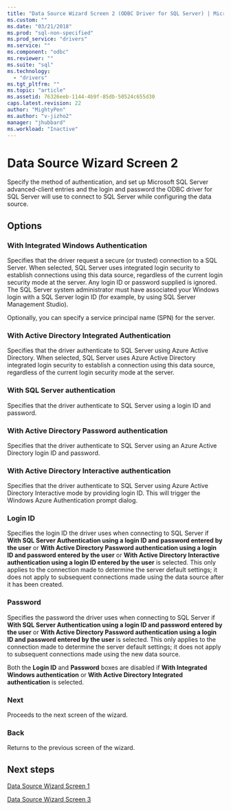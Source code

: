 ```yaml
---
title: "Data Source Wizard Screen 2 (ODBC Driver for SQL Server) | Microsoft Docs"
ms.custom: ""
ms.date: "03/21/2018"
ms.prod: "sql-non-specified"
ms.prod_service: "drivers"
ms.service: ""
ms.component: "odbc"
ms.reviewer: ""
ms.suite: "sql"
ms.technology: 
  - "drivers"
ms.tgt_pltfrm: ""
ms.topic: "article"
ms.assetid: 76326eeb-1144-4b9f-85db-50524c655d30
caps.latest.revision: 22
author: "MightyPen"
ms.author: "v-jizho2"
manager: "jhubbard"
ms.workload: "Inactive"
---
```

# Data Source Wizard Screen 2

Specify the method of authentication, and set up Microsoft SQL Server advanced-client entries and the login and password the ODBC driver for SQL Server will use to connect to SQL Server while configuring the data source.

## Options

### With Integrated Windows Authentication

Specifies that the driver request a secure (or trusted) connection to a SQL Server. When selected, SQL Server uses integrated login security to establish connections using this data source, regardless of the current login security mode at the server. Any login ID or password supplied is ignored. The SQL Server system administrator must have associated your Windows login with a SQL Server login ID (for example, by using SQL Server Management Studio).

Optionally, you can specify a service principal name (SPN) for the server.

### With Active Directory Integrated Authentication

Specifies that the driver authenticate to SQL Server using Azure Active Directory. When selected, SQL Server uses Azure Active Directory integrated login security to establish a connection using this data source, regardless of the current login security mode at the server.

### With SQL Server authentication

Specifies that the driver authenticate to SQL Server using a login ID and password.

### With Active Directory Password authentication

Specifies that the driver authenticate to SQL Server using an Azure Active Directory login ID and password.

### With Active Directory Interactive authentication

Specifies that the driver authenticate to SQL Server using Azure Active Directory Interactive mode by providing login ID. This will trigger the Windows Azure Authentication prompt dialog.

### Login ID

Specifies the login ID the driver uses when connecting to SQL Server if **With SQL Server Authentication using a login ID and password entered by the user** or **With Active Directory Password authentication using a login ID and password entered by the user** or **With Active Directory Interactive authentication using a login ID entered by the user** is selected. This only applies to the connection made to determine the server default settings; it does not apply to subsequent connections made using the data source after it has been created.

### Password

Specifies the password the driver uses when connecting to SQL Server if **With SQL Server Authentication using a login ID and password entered by the user** or **With Active Directory Password authentication using a login ID and password entered by the user** is selected. This only applies to the connection made to determine the server default settings; it does not apply to subsequent connections made using the new data source.

Both the **Login ID** and **Password** boxes are disabled if **With Integrated Windows authentication** or **With Active Directory Integrated authentication** is selected.

### Next

Proceeds to the next screen of the wizard.

### Back

Returns to the previous screen of the wizard.

## Next steps

[Data Source Wizard Screen 1](../../../connect/odbc/windows/dsn-wizard-1.md)

[Data Source Wizard Screen 3](../../../connect/odbc/windows/dsn-wizard-3.md)

